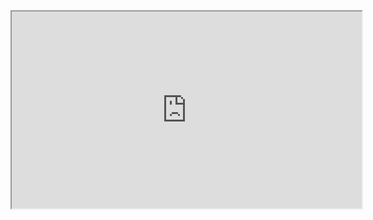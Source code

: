 <iframe width="560" height="315" src='https://dbdiagram.io/embed/61b0bee48c901501c0e6e6dc'> </iframe>
